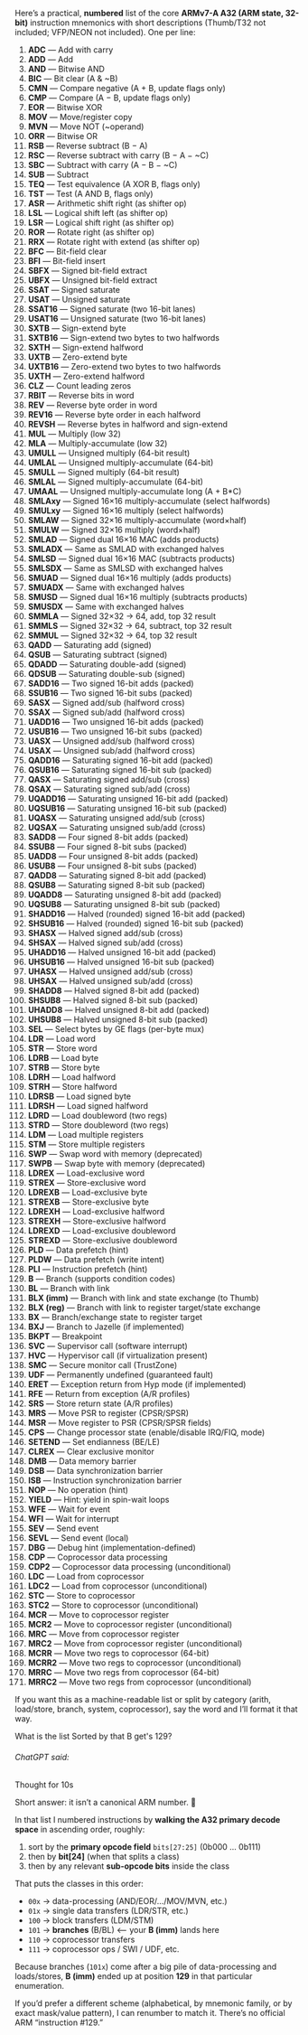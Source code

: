 Here’s a practical, **numbered** list of the core **ARMv7-A A32 (ARM state, 32-bit)** instruction mnemonics with short descriptions (Thumb/T32 not included; VFP/NEON not included). One per line:

1. **ADC** — Add with carry
2. **ADD** — Add
3. **AND** — Bitwise AND
4. **BIC** — Bit clear (A & ~B)
5. **CMN** — Compare negative (A + B, update flags only)
6. **CMP** — Compare (A − B, update flags only)
7. **EOR** — Bitwise XOR
8. **MOV** — Move/register copy
9. **MVN** — Move NOT (~operand)
10. **ORR** — Bitwise OR
11. **RSB** — Reverse subtract (B − A)
12. **RSC** — Reverse subtract with carry (B − A − ~C)
13. **SBC** — Subtract with carry (A − B − ~C)
14. **SUB** — Subtract
15. **TEQ** — Test equivalence (A XOR B, flags only)
16. **TST** — Test (A AND B, flags only)
17. **ASR** — Arithmetic shift right (as shifter op)
18. **LSL** — Logical shift left (as shifter op)
19. **LSR** — Logical shift right (as shifter op)
20. **ROR** — Rotate right (as shifter op)
21. **RRX** — Rotate right with extend (as shifter op)
22. **BFC** — Bit-field clear
23. **BFI** — Bit-field insert
24. **SBFX** — Signed bit-field extract
25. **UBFX** — Unsigned bit-field extract
26. **SSAT** — Signed saturate
27. **USAT** — Unsigned saturate
28. **SSAT16** — Signed saturate (two 16-bit lanes)
29. **USAT16** — Unsigned saturate (two 16-bit lanes)
30. **SXTB** — Sign-extend byte
31. **SXTB16** — Sign-extend two bytes to two halfwords
32. **SXTH** — Sign-extend halfword
33. **UXTB** — Zero-extend byte
34. **UXTB16** — Zero-extend two bytes to two halfwords
35. **UXTH** — Zero-extend halfword
36. **CLZ** — Count leading zeros
37. **RBIT** — Reverse bits in word
38. **REV** — Reverse byte order in word
39. **REV16** — Reverse byte order in each halfword
40. **REVSH** — Reverse bytes in halfword and sign-extend
41. **MUL** — Multiply (low 32)
42. **MLA** — Multiply-accumulate (low 32)
43. **UMULL** — Unsigned multiply (64-bit result)
44. **UMLAL** — Unsigned multiply-accumulate (64-bit)
45. **SMULL** — Signed multiply (64-bit result)
46. **SMLAL** — Signed multiply-accumulate (64-bit)
47. **UMAAL** — Unsigned multiply-accumulate long (A + B*C)
48. **SMLAxy** — Signed 16×16 multiply-accumulate (select halfwords)
49. **SMULxy** — Signed 16×16 multiply (select halfwords)
50. **SMLAW** — Signed 32×16 multiply-accumulate (word×half)
51. **SMULW** — Signed 32×16 multiply (word×half)
52. **SMLAD** — Signed dual 16×16 MAC (adds products)
53. **SMLADX** — Same as SMLAD with exchanged halves
54. **SMLSD** — Signed dual 16×16 MAC (subtracts products)
55. **SMLSDX** — Same as SMLSD with exchanged halves
56. **SMUAD** — Signed dual 16×16 multiply (adds products)
57. **SMUADX** — Same with exchanged halves
58. **SMUSD** — Signed dual 16×16 multiply (subtracts products)
59. **SMUSDX** — Same with exchanged halves
60. **SMMLA** — Signed 32×32 → 64, add, top 32 result
61. **SMMLS** — Signed 32×32 → 64, subtract, top 32 result
62. **SMMUL** — Signed 32×32 → 64, top 32 result
63. **QADD** — Saturating add (signed)
64. **QSUB** — Saturating subtract (signed)
65. **QDADD** — Saturating double-add (signed)
66. **QDSUB** — Saturating double-sub (signed)
67. **SADD16** — Two signed 16-bit adds (packed)
68. **SSUB16** — Two signed 16-bit subs (packed)
69. **SASX** — Signed add/sub (halfword cross)
70. **SSAX** — Signed sub/add (halfword cross)
71. **UADD16** — Two unsigned 16-bit adds (packed)
72. **USUB16** — Two unsigned 16-bit subs (packed)
73. **UASX** — Unsigned add/sub (halfword cross)
74. **USAX** — Unsigned sub/add (halfword cross)
75. **QADD16** — Saturating signed 16-bit add (packed)
76. **QSUB16** — Saturating signed 16-bit sub (packed)
77. **QASX** — Saturating signed add/sub (cross)
78. **QSAX** — Saturating signed sub/add (cross)
79. **UQADD16** — Saturating unsigned 16-bit add (packed)
80. **UQSUB16** — Saturating unsigned 16-bit sub (packed)
81. **UQASX** — Saturating unsigned add/sub (cross)
82. **UQSAX** — Saturating unsigned sub/add (cross)
83. **SADD8** — Four signed 8-bit adds (packed)
84. **SSUB8** — Four signed 8-bit subs (packed)
85. **UADD8** — Four unsigned 8-bit adds (packed)
86. **USUB8** — Four unsigned 8-bit subs (packed)
87. **QADD8** — Saturating signed 8-bit add (packed)
88. **QSUB8** — Saturating signed 8-bit sub (packed)
89. **UQADD8** — Saturating unsigned 8-bit add (packed)
90. **UQSUB8** — Saturating unsigned 8-bit sub (packed)
91. **SHADD16** — Halved (rounded) signed 16-bit add (packed)
92. **SHSUB16** — Halved (rounded) signed 16-bit sub (packed)
93. **SHASX** — Halved signed add/sub (cross)
94. **SHSAX** — Halved signed sub/add (cross)
95. **UHADD16** — Halved unsigned 16-bit add (packed)
96. **UHSUB16** — Halved unsigned 16-bit sub (packed)
97. **UHASX** — Halved unsigned add/sub (cross)
98. **UHSAX** — Halved unsigned sub/add (cross)
99. **SHADD8** — Halved signed 8-bit add (packed)
100. **SHSUB8** — Halved signed 8-bit sub (packed)
101. **UHADD8** — Halved unsigned 8-bit add (packed)
102. **UHSUB8** — Halved unsigned 8-bit sub (packed)
103. **SEL** — Select bytes by GE flags (per-byte mux)
104. **LDR** — Load word
105. **STR** — Store word
106. **LDRB** — Load byte
107. **STRB** — Store byte
108. **LDRH** — Load halfword
109. **STRH** — Store halfword
110. **LDRSB** — Load signed byte
111. **LDRSH** — Load signed halfword
112. **LDRD** — Load doubleword (two regs)
113. **STRD** — Store doubleword (two regs)
114. **LDM** — Load multiple registers
115. **STM** — Store multiple registers
116. **SWP** — Swap word with memory (deprecated)
117. **SWPB** — Swap byte with memory (deprecated)
118. **LDREX** — Load-exclusive word
119. **STREX** — Store-exclusive word
120. **LDREXB** — Load-exclusive byte
121. **STREXB** — Store-exclusive byte
122. **LDREXH** — Load-exclusive halfword
123. **STREXH** — Store-exclusive halfword
124. **LDREXD** — Load-exclusive doubleword
125. **STREXD** — Store-exclusive doubleword
126. **PLD** — Data prefetch (hint)
127. **PLDW** — Data prefetch (write intent)
128. **PLI** — Instruction prefetch (hint)
129. **B** — Branch (supports condition codes)
130. **BL** — Branch with link
131. **BLX (imm)** — Branch with link and state exchange (to Thumb)
132. **BLX (reg)** — Branch with link to register target/state exchange
133. **BX** — Branch/exchange state to register target
134. **BXJ** — Branch to Jazelle (if implemented)
135. **BKPT** — Breakpoint
136. **SVC** — Supervisor call (software interrupt)
137. **HVC** — Hypervisor call (if virtualization present)
138. **SMC** — Secure monitor call (TrustZone)
139. **UDF** — Permanently undefined (guaranteed fault)
140. **ERET** — Exception return from Hyp mode (if implemented)
141. **RFE** — Return from exception (A/R profiles)
142. **SRS** — Store return state (A/R profiles)
143. **MRS** — Move PSR to register (CPSR/SPSR)
144. **MSR** — Move register to PSR (CPSR/SPSR fields)
145. **CPS** — Change processor state (enable/disable IRQ/FIQ, mode)
146. **SETEND** — Set endianness (BE/LE)
147. **CLREX** — Clear exclusive monitor
148. **DMB** — Data memory barrier
149. **DSB** — Data synchronization barrier
150. **ISB** — Instruction synchronization barrier
151. **NOP** — No operation (hint)
152. **YIELD** — Hint: yield in spin-wait loops
153. **WFE** — Wait for event
154. **WFI** — Wait for interrupt
155. **SEV** — Send event
156. **SEVL** — Send event (local)
157. **DBG** — Debug hint (implementation-defined)
158. **CDP** — Coprocessor data processing
159. **CDP2** — Coprocessor data processing (unconditional)
160. **LDC** — Load from coprocessor
161. **LDC2** — Load from coprocessor (unconditional)
162. **STC** — Store to coprocessor
163. **STC2** — Store to coprocessor (unconditional)
164. **MCR** — Move to coprocessor register
165. **MCR2** — Move to coprocessor register (unconditional)
166. **MRC** — Move from coprocessor register
167. **MRC2** — Move from coprocessor register (unconditional)
168. **MCRR** — Move two regs to coprocessor (64-bit)
169. **MCRR2** — Move two regs to coprocessor (unconditional)
170. **MRRC** — Move two regs from coprocessor (64-bit)
171. **MRRC2** — Move two regs from coprocessor (unconditional)

If you want this as a machine-readable list or split by category (arith, load/store, branch, system, coprocessor), say the word and I’ll format it that way.

What is the list Sorted by that B get's 129?

###### ChatGPT said:

Thought for 10s

Short answer: it isn’t a canonical ARM number. 🙂

In that list I numbered instructions by **walking the A32 primary decode space** in ascending order, roughly:

1. sort by the **primary opcode field** `bits[27:25]` (0b000 … 0b111)
2. then by **bit[24]** (when that splits a class)
3. then by any relevant **sub-opcode bits** inside the class

That puts the classes in this order:

- `00x` → data-processing (AND/EOR/…/MOV/MVN, etc.)
- `01x` → single data transfers (LDR/STR, etc.)
- `100` → block transfers (LDM/STM)
- `101` → **branches** (B/BL)  ⟵ your **B (imm)** lands here
- `110` → coprocessor transfers
- `111` → coprocessor ops / SWI / UDF, etc.

Because branches (`101x`) come after a big pile of data-processing and loads/stores, **B (imm)** ended up at position **129** in that particular enumeration.

If you’d prefer a different scheme (alphabetical, by mnemonic family, or by exact mask/value pattern), I can renumber to match it. There’s no official ARM “instruction #129.”